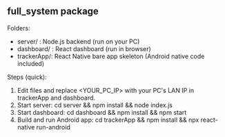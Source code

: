 full_system package
-------------------
Folders:
- server/    : Node.js backend (run on your PC)
- dashboard/ : React dashboard (run in browser)
- trackerApp/: React Native bare app skeleton (Android native code included)

Steps (quick):
1. Edit files and replace <YOUR_PC_IP> with your PC's LAN IP in trackerApp and dashboard.
2. Start server: cd server && npm install && node index.js
3. Start dashboard: cd dashboard && npm install && npm start
4. Build and run Android app: cd trackerApp && npm install && npx react-native run-android
